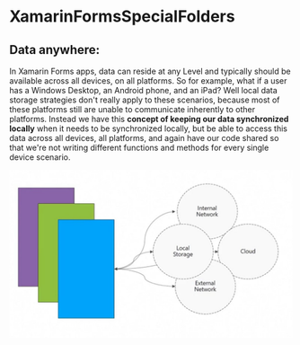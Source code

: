 # XamarinFormsSpecialFolders
## Data anywhere:

In Xamarin Forms apps, data can reside at any Level and typically should be available across all devices, on all platforms. So for example, what if a user has a Windows Desktop, an Android phone, and an iPad? Well local data storage strategies don't really apply to these scenarios, because most of these platforms still are unable to communicate inherently to other platforms. Instead we have this **concept of keeping our data synchronized locally** when it needs to be synchronized locally, but be able to access this data across all devices, all platforms, and again have our code shared so that we're not writing different functions and methods for every single device scenario.

![Data and Storage Concepts](/imgs/data%20anywhere.jpg)

